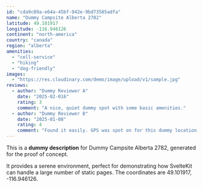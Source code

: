 ```yaml
---
id: "cda9c89a-e64a-45bf-942e-9bd73585adfa"
name: "Dummy Campsite Alberta 2782"
latitude: 49.101917
longitude: -116.946126
continent: "north-america"
country: "canada"
region: "alberta"
amenities:
  - "cell-service"
  - "hiking"
  - "dog-friendly"
images:
  - "https://res.cloudinary.com/demo/image/upload/v1/sample.jpg"
reviews:
  - author: "Dummy Reviewer A"
    date: "2025-02-016"
    rating: 3
    comment: "A nice, quiet dummy spot with some basic amenities."
  - author: "Dummy Reviewer B"
    date: "2025-01-08"
    rating: 4
    comment: "Found it easily. GPS was spot on for this dummy location."
---
```


This is a **dummy description** for Dummy Campsite Alberta 2782, generated for the proof of concept.

It provides a serene environment, perfect for demonstrating how SvelteKit can handle a large number of static pages. The coordinates are 49.101917, -116.946126.
